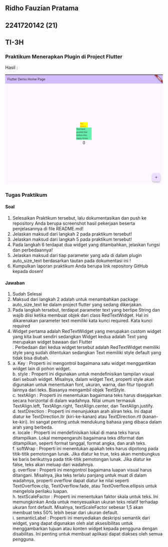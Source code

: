 ## Ridho Fauzian Pratama

## 2241720142 (21)

## TI-3H

### Praktikum Menerapkan Plugin di Project Flutter

Hasil : 

![alt text](image.png)

### Tugas Praktikum 

#### Soal 

1. Selesaikan Praktikum tersebut, lalu dokumentasikan dan push ke repository Anda berupa screenshot hasil pekerjaan beserta penjelasannya di file README.md!
2. Jelaskan maksud dari langkah 2 pada praktikum tersebut!
3. Jelaskan maksud dari langkah 5 pada praktikum tersebut!
4. Pada langkah 6 terdapat dua widget yang ditambahkan, jelaskan fungsi dan perbedaannya!
5. Jelaskan maksud dari tiap parameter yang ada di dalam plugin auto_size_text berdasarkan tautan pada dokumentasi ini !
6. Kumpulkan laporan praktikum Anda berupa link repository GitHub kepada dosen!

#### Jawaban 

1. Sudah Selesai
2. Maksud dari langkah 2 adalah untuk menambahkan package auto_size_text ke dalam project flutter yang sedang dikerjakan.
3. Pada langkah tersebut, terdapat parameter text yang bertipe String dan wajib diisi ketika membuat objek dari class RedTextWidget. Hal ini dikarenakan parameter text memiliki kata kunci required. Kata kunci required
4.  Widget pertama adalah RedTextWidget yang merupakan custom widget yang kita buat sendiri sedangkan Widget kedua adalah Text yang merupakan widget bawaan dari Flutter <br>.
Perbedaan dari kedua widget tersebut adalah RedTextWidget memiliki style yang sudah ditentukan sedangkan Text memiliki style default yang tidak bisa diubah.
5. 
    a. Key : Properti ini mengontrol bagaimana satu widget menggantikan widget lain di pohon widget. <br>
    b. style : Properti ini digunakan untuk mendefinisikan tampilan visual dari sebuah widget. Misalnya, dalam widget Text, properti style akan digunakan untuk menentukan font, ukuran, warna, dan fitur tipografi lainnya dari teks. Biasanya mengambil objek TextStyle. <br>
    c. textAlign : Properti ini menentukan bagaimana teks harus disejajarkan secara horizontal di dalam wadahnya. Nilai umum termasuk TextAlign.left, TextAlign.right, TextAlign.center, dan TextAlign.justify. <br>
    d. textDirection : Properti ini menunjukkan arah aliran teks. Ini dapat diatur ke TextDirection.ltr (kiri-ke-kanan) atau TextDirection.rtl (kanan-ke-kiri). Ini sangat penting untuk mendukung bahasa yang dibaca dalam arah yang berbeda. <br>
    e. locale : Properti ini mendefinisikan lokal di mana teks harus ditampilkan. Lokal mempengaruhi bagaimana teks diformat dan ditampilkan, seperti format tanggal, format angka, dan arah teks. <br>
    f. softWrap : Properti ini menentukan apakah teks harus dipotong pada titik-titik pemotongan lunak. Jika diatur ke true, teks akan membungkus ke baris berikutnya pada titik-titik pemotongan lunak. Jika diatur ke false, teks akan meluap dari wadahnya. <br>
    g. overflow : Properti ini mengontrol bagaimana luapan visual harus ditangani. Misalnya, jika teks terlalu panjang untuk muat di dalam wadahnya, properti overflow dapat diatur ke nilai seperti TextOverflow.clip, TextOverflow.fade, atau TextOverflow.ellipsis untuk mengelola perilaku luapan. <br>
    h. textScaleFactor : Properti ini menentukan faktor skala untuk teks. Ini memungkinkan Anda untuk menyesuaikan ukuran teks relatif terhadap ukuran font default. Misalnya, textScaleFactor sebesar 1,5 akan membuat teks 50% lebih besar dari ukuran default. <br>
    i. semanticLabel : Properti ini menyediakan deskripsi semantik dari widget, yang dapat digunakan oleh alat aksesibilitas untuk menggambarkan tujuan atau konten widget kepada pengguna dengan disabilitas. Ini penting untuk membuat aplikasi dapat diakses oleh semua pengguna.

